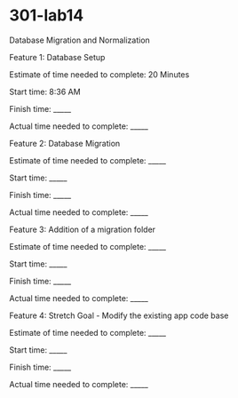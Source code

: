# 301-lab14
Database Migration and Normalization

Feature 1: Database Setup

Estimate of time needed to complete: 20 Minutes

Start time: 8:36 AM

Finish time: _____

Actual time needed to complete: _____


Feature 2: Database Migration

Estimate of time needed to complete: _____

Start time: _____

Finish time: _____

Actual time needed to complete: _____

Feature 3: Addition of a migration folder

Estimate of time needed to complete: _____

Start time: _____

Finish time: _____

Actual time needed to complete: _____

Feature 4: Stretch Goal - Modify the existing app code base

Estimate of time needed to complete: _____

Start time: _____

Finish time: _____

Actual time needed to complete: _____
